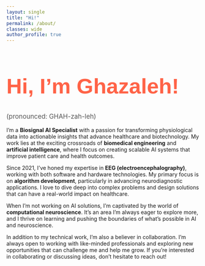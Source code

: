 ```yaml
---
layout: single
title: "Hi!"
permalink: /about/
classes: wide
author_profile: true
---
```


<h1 style="color: #FF6347; font-size: 4em; font-family: 'Cursive', sans-serif;">Hi, I’m Ghazaleh!</h1>
<p style="font-size: 1.2em; color: #555;">(pronounced: GHAH-zah-leh)</p>

<p>I’m a <strong>Biosignal AI Specialist</strong> with a passion for transforming physiological data into actionable insights that advance healthcare and biotechnology. My work lies at the exciting crossroads of <strong>biomedical engineering</strong> and <strong>artificial intelligence</strong>, where I focus on creating scalable AI systems that improve patient care and health outcomes.</p>

<p>Since 2021, I’ve honed my expertise in <strong>EEG (electroencephalography)</strong>, working with both software and hardware technologies. My primary focus is on <strong>algorithm development</strong>, particularly in advancing neurodiagnostic applications. I love to dive deep into complex problems and design solutions that can have a real-world impact on healthcare.</p>

<p>When I’m not working on AI solutions, I’m captivated by the world of <strong>computational neuroscience</strong>. It’s an area I’m always eager to explore more, and I thrive on learning and pushing the boundaries of what’s possible in AI and neuroscience.</p>

<p>In addition to my technical work, I’m also a believer in collaboration. I’m always open to working with like-minded professionals and exploring new opportunities that can challenge me and help me grow. If you’re interested in collaborating or discussing ideas, don’t hesitate to reach out!</p>


<!-- ## Expertise

- **Programming Languages**: Python, R, SQL, C/C++, MATLAB
- **Cloud Technologies**: AWS, Compute Canada Cloud
- **Machine Learning & AI**:
  - Deep Learning: CNNs, RNNs, GANs, Autoencoders
  - Supervised & Unsupervised Learning
  - Natural Language Processing
  - Computer Vision
- **Frameworks & Libraries**:
  - TensorFlow, Keras, PyTorch, JAX
  - OpenCV, SciPy, Scikit-learn
  - Hugging Face Transformers, spaCy
  - Tidyverse, PostgreSQL, Boost
- **Dev & Ops**:
  - MLOps, Docker, Git, CI/CD Pipelines
- **Healthcare Data & Compliance**:
  - FHIR, EHR, EMR, HIS
  - HIPAA, FDA, HL7 Standards
- **Markup & Documentation**: HTML, LaTeX, Markdown
- **Operating Systems**: Ubuntu Linux, Windows, macOS


### Education
- **[M.Sc.]**, [Computational Medicine]  
  [University of Montreal], [2024]

- **[B.Sc.]**, [Biomedical Engineering]  
  [Tehran Polytechnic], [2020]

### Beyond Work
When I’m not analyzing data or coding algorithms, I enjoy meditation and practing . I’m also passionate about mentoring aspiring AI researchers and sharing and gaining knowledge at conferences. -->
